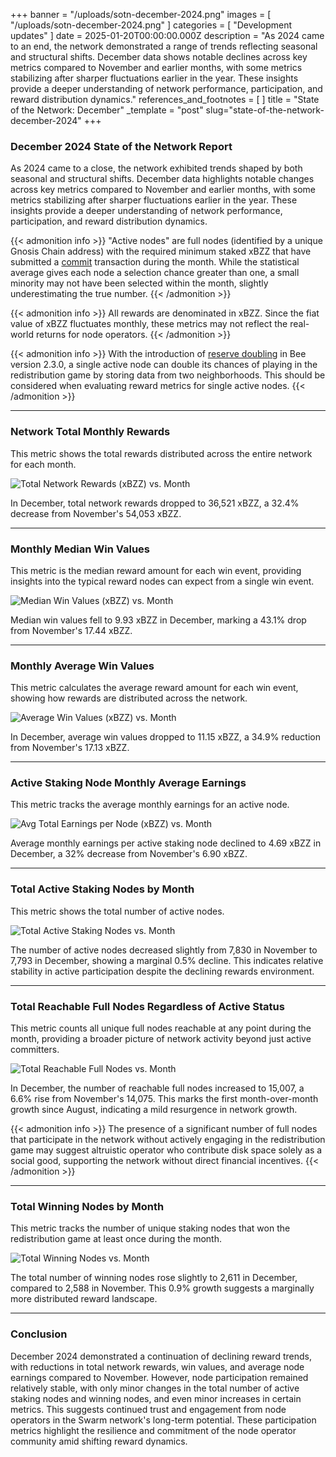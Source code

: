 +++
banner = "/uploads/sotn-december-2024.png"
images = [ "/uploads/sotn-december-2024.png" ]
categories = [ "Development updates" ]
date = 2025-01-20T00:00:00.000Z
description = "As 2024 came to an end, the network demonstrated a range of trends reflecting seasonal and structural shifts. December data shows notable declines across key metrics compared to November and earlier months, with some metrics stabilizing after sharper fluctuations earlier in the year. These insights provide a deeper understanding of network performance, participation, and reward distribution dynamics."
references_and_footnotes = [ ]
title = "State of the Network: December"
_template = "post"
slug="state-of-the-network-december-2024"
+++

### **December 2024 State of the Network Report**

As 2024 came to a close, the network exhibited trends shaped by both seasonal and structural shifts. December data highlights notable changes across key metrics compared to November and earlier months, with some metrics stabilizing after sharper fluctuations earlier in the year. These insights provide a deeper understanding of network performance, participation, and reward distribution dynamics.

{{< admonition info >}}
"Active nodes" are full nodes (identified by a unique Gnosis Chain address) with the required minimum staked xBZZ that have submitted a [commit](https://docs.ethswarm.org/docs/concepts/incentives/redistribution-game/#redistribution-game-details) transaction during the month. While the statistical average gives each node a selection chance greater than one, a small minority may not have been selected within the month, slightly underestimating the true number.
{{< /admonition >}}

{{< admonition info >}}
All rewards are denominated in xBZZ. Since the fiat value of xBZZ fluctuates monthly, these metrics may not reflect the real-world returns for node operators.
{{< /admonition >}}

{{< admonition info >}}
With the introduction of [reserve doubling](https://docs.ethswarm.org/docs/bee/working-with-bee/staking/#reserve-doubling) in Bee version 2.3.0, a single active node can double its chances of playing in the redistribution game by storing data from two neighborhoods. This should be considered when evaluating reward metrics for single active nodes.
{{< /admonition >}}

---

### **Network Total Monthly Rewards**

This metric shows the total rewards distributed across the entire network for each month.

![Total Network Rewards (xBZZ) vs. Month](/uploads/Total-Network-Rewards-xBZZ-vs-Month-December-2024.svg)

In December, total network rewards dropped to 36,521 xBZZ, a 32.4% decrease from November's 54,053 xBZZ. 

---

### **Monthly Median Win Values**

This metric is the median reward amount for each win event, providing insights into the typical reward nodes can expect from a single win event.

![Median Win Values (xBZZ) vs. Month](/uploads/Median-Win-Values-xBZZ-vs-Month-December-2024.svg)

Median win values fell to 9.93 xBZZ in December, marking a 43.1% drop from November's 17.44 xBZZ. 

---

### **Monthly Average Win Values**

This metric calculates the average reward amount for each win event, showing how rewards are distributed across the network.

![Average Win Values (xBZZ) vs. Month](/uploads/Average-Win-Values-xBZZ-vs-Month-December-2024.svg)

In December, average win values dropped to 11.15 xBZZ, a 34.9% reduction from November's 17.13 xBZZ. 

---

### **Active Staking Node Monthly Average Earnings**

This metric tracks the average monthly earnings for an active node.

![Avg Total Earnings per Node (xBZZ) vs. Month](/uploads/Avg-Total-Earnings-per-Node-xBZZ-vs-Month-December-2024.svg)

Average monthly earnings per active staking node declined to 4.69 xBZZ in December, a 32% decrease from November's 6.90 xBZZ. 

---

### **Total Active Staking Nodes by Month**

This metric shows the total number of active nodes.

![Total Active Staking Nodes vs. Month](/uploads/Total-Active-Staking-Nodes-vs-Month-December-2024.svg)

The number of active nodes decreased slightly from 7,830 in November to 7,793 in December, showing a marginal 0.5% decline. This indicates relative stability in active participation despite the declining rewards environment.

---

### **Total Reachable Full Nodes Regardless of Active Status**

This metric counts all unique full nodes reachable at any point during the month, providing a broader picture of network activity beyond just active committers.

![Total Reachable Full Nodes vs. Month](/uploads/Total-Reachable-Full-Nodes-vs-Month-December-2024.svg)

In December, the number of reachable full nodes increased to 15,007, a 6.6% rise from November's 14,075. This marks the first month-over-month growth since August, indicating a mild resurgence in network growth.

{{< admonition info >}}
The presence of a significant number of full nodes that participate in the network without actively engaging in the redistribution game may suggest altruistic operator who contribute disk space solely as a social good, supporting the network without direct financial incentives.
{{< /admonition >}}

---

### **Total Winning Nodes by Month**

This metric tracks the number of unique staking nodes that won the redistribution game at least once during the month.

![Total Winning Nodes vs. Month](/uploads/Total-Winning-Nodes-vs-Month-December-2024.svg)

The total number of winning nodes rose slightly to 2,611 in December, compared to 2,588 in November. This 0.9% growth suggests a marginally more distributed reward landscape.

---

### **Conclusion**

December 2024 demonstrated a continuation of declining reward trends, with reductions in total network rewards, win values, and average node earnings compared to November. However, node participation remained relatively stable, with only minor changes in the total number of active staking nodes and winning nodes, and even minor increases in certain metrics. This suggests continued trust and engagement from node operators in the Swarm network's long-term potential. These participation metrics highlight the resilience and commitment of the node operator community amid shifting reward dynamics.

